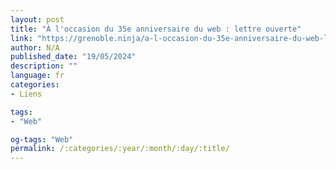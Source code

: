 ```yaml
---
layout: post
title: "À l'occasion du 35e anniversaire du web : lettre ouverte"
link: "https://grenoble.ninja/a-l-occasion-du-35e-anniversaire-du-web-lettre-ouverte"
author: N/A
published_date: "19/05/2024"
description: ""
language: fr
categories:
- Liens

tags:
- "Web"

og-tags: "Web"
permalink: /:categories/:year/:month/:day/:title/
---
```

